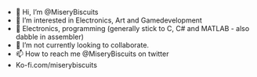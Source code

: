 - 👋 Hi, I’m @MiseryBiscuits
- 👀 I’m interested in Electronics, Art and Gamedevelopment
- 🌱 Electronics, programming (generally stick to C, C# and MATLAB - also dabble in assembler)
- 💞️ I’m not currently looking to collaborate.
- 📫 How to reach me @MiseryBiscuits on twitter 
- Ko-fi.com/miserybiscuits

